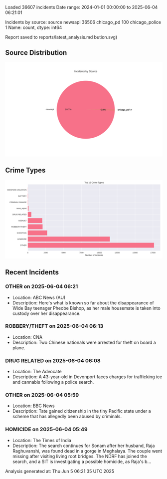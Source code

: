 
Loaded 36607 incidents
Date range: 2024-01-01 00:00:00 to 2025-06-04 06:21:01

Incidents by source:
source
newsapi           36506
chicago_pd          100
chicago_police        1
Name: count, dtype: int64

Report saved to reports/latest_analysis.md
bution.svg)

## Source Distribution
![Source Distribution](images/source_distribution.svg)

## Crime Types
![Crime Types](images/crime_types.svg)

## Recent Incidents

### OTHER on 2025-06-04 06:21
- Location: ABC News (AU)
- Description: Here's what is known so far about the disappearance of Wide Bay teenager Pheobe Bishop, as her male housemate is taken into custody over her disappearance.


### ROBBERY/THEFT on 2025-06-04 06:13
- Location: CNA
- Description: Two Chinese nationals were arrested for theft on board a plane.


### DRUG RELATED on 2025-06-04 06:08
- Location: The Advocate
- Description: A 43-year-old in Devonport faces charges for trafficking ice and cannabis following a police search.


### OTHER on 2025-06-04 05:59
- Location: BBC News
- Description: Tate gained citizenship in the tiny Pacific state under a scheme that has allegedly been abused by criminals.


### HOMICIDE on 2025-06-04 05:49
- Location: The Times of India
- Description: The search continues for Sonam after her husband, Raja Raghuvanshi, was found dead in a gorge in Meghalaya. The couple went missing after visiting living root bridges. The NDRF has joined the search, and a SIT is investigating a possible homicide, as Raja's b…

Analysis generated at: Thu Jun  5 06:21:35 UTC 2025

